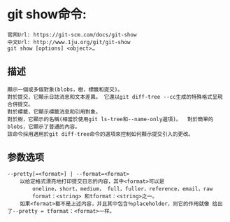 # git show命令:
    官网Url: https://git-scm.com/docs/git-show
    中文Url: http://www.1ju.org/git/git-show
    git show [options] <object>…​

## 描述
    顯示一個或多個對象(blobs，樹，標籤和提交)。
    對於提交，它顯示日誌消息和文本差異。 它還以git diff-tree --cc生成的特殊格式呈現合併提交。
    對於標籤，它顯示標籤消息和引用對象。
    對於樹，它顯示的名稱(相當於使用git ls-tree和--name-only選項)。  對於簡單的blobs，它顯示了普通的內容。
    該命令採用適用於git diff-tree命令的選項來控制如何顯示提交引入的更改。


## 参数选项
    --pretty[=<format>] | --format=<format>
        以给定格式漂亮地打印提交日志的内容，其中<format>可以是
            oneline，short，medium， full，fuller，reference，email，raw
            format：<string> 和tformat：<string>之一。
        如果<format>都不是上述内容，并且其中包含％placeholder，则它的作用就像 给出了--pretty = tformat：<format>一样。



  